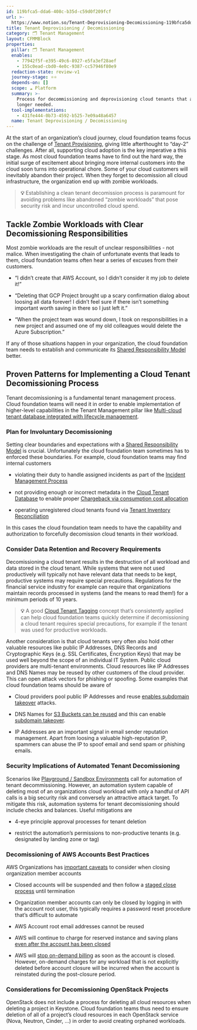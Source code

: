 ```yaml
---
id: 119bfca5-dda6-408c-b35d-c59d0f209fcf
url: >-
  https://www.notion.so/Tenant-Deprovisioning-Decomissioning-119bfca5dda6408cb35dc59d0f209fcf
title: Tenant Deprovisioning / Decomissioning
category: 🗂 Tenant Management
layout: CFMMBlock
properties:
  pillar: 🗂 Tenant Management
  enables:
    - 77942f5f-e395-49c6-8927-e5fa3ef28aef
    - 155c0ead-cbd0-4e0c-9387-cc57946f80e9
  redaction-state: review-v1
  journey-stage: ⭐️⭐️
  depends-on: []
  scope: ☁️ Platform
  summary: >-
    Process for decommissioning and deprovisioning cloud tenants that are no
    longer needed.
  tool-implementations:
    - 431fe444-0b73-4592-b525-7e09a48a6457
  name: Tenant Deprovisioning / Decomissioning
---
```


At the start of an organization’s cloud journey, cloud foundation teams focus on the challenge of [Tenant Provisioning](/maturity-model/tenant-management/tenant-provisioning.md), giving little afterthought to “day-2” challenges. After all, supporting cloud adoption is the key imperative a this stage. As most cloud foundation teams have to find out the hard way, the initial surge of excitement about bringing more internal customers into the cloud soon turns into operational chore. Some of your cloud customers will inevitably abandon their project. When they forget to decomission all cloud infrastructure, the organization end up with zombie workloads.

> **💡** Establishing a clean tenant decomission process is paramount for avoiding problems like abandoned “zombie workloads” that pose security risk and incur uncontrolled cloud spend. 

## Tackle Zombie Workloads with Clear Decomissioning Responsibilities

Most zombie workloads are the result of unclear responsibilities - not malice. When investigating the chain of unfortunate events that leads to them, cloud foundation teams often hear a series of excuses from their customers.

- “I didn’t create that AWS Account, so I didn’t consider it my job to delete it!”

- “Deleting that GCP Project brought up a scary confirmation dialog about loosing all data forever! I didn’t feel sure if there isn’t something important worth saving in there so I just left it.”

- “When the project team was wound down, I took on responsibilities in a new project and assumed one of my old colleagues would delete the Azure Subscription.”

If any of those situations happen in your organization, the cloud foundation team needs to establish and communicate its [Shared Responsibility Model](/maturity-model/security-and-compliance/shared-responsibility-model.md) better. 

## Proven Patterns for Implementing a Cloud Tenant Decomissioning Process

Tenant decomissioning is a fundamental tenant management process. Cloud foundation teams will need it in order to enable implementation of higher-level capabilities in the Tenant Management pillar like [Multi-cloud tenant database integrated with lifecycle management](/maturity-model/tenant-management/multi-cloud-tenant-database-integrated-with-lifecycle-management.md).

### Plan for Involuntary Decomissioning

Setting clear boundaries and expectations with a [Shared Responsibility Model](/maturity-model/security-and-compliance/shared-responsibility-model.md) is crucial. Unfortunately the cloud foundation team sometimes has to enforced these boundaries. For example, cloud foundation teams may find internal customers

- violating their duty to handle assigned incidents as part of the [Incident Management Process](/maturity-model/security-and-compliance/incident-management-process.md)

- not providing enough or incorrect metadata in the [Cloud Tenant Database](/maturity-model/tenant-management/cloud-tenant-database.md) to enable proper [Chargeback via consumption cost allocation](/maturity-model/cost-management/chargeback-via-consumption-cost-allocation.md)

- operating unregistered cloud tenants found via [Tenant Inventory Reconciliation](/maturity-model/tenant-management/tenant-inventory-reconciliation.md)

In this cases the cloud foundation team needs to have the capability and authorization to forcefully decomission cloud tenants in their workload.

### Consider Data Retention and Recovery Requirements

Decomissioning a cloud tenant results in the destruction of all workload and data stored in the cloud tenant. While systems that were not used productively will typically not have relevant data that needs to be kept, productive systems may require special precautions. Regulations for the financial service industry for example can require that organizations maintain records processed in  systems (and the means to read them!) for a minimum periods of 10 years. 

> **💡** A good [Cloud Tenant Tagging](/maturity-model/security-and-compliance/cloud-tenant-tagging.md) concept that’s consistently applied can help cloud foundation teams quickly determine if decomissioning a cloud tenant requires special precautions, for example if the tenant was used for productive workloads.

Another consideration is that cloud tenants very often also hold other valuable resources like public IP Addresses, DNS Records and Cryptographic Keys (e.g. SSL Certificates, Encryption Keys) that may be used well beyond the scope of an individual IT System. Public cloud providers are multi-tenant environments. Cloud resources like IP Addresses and DNS Names may be reused by other customers of the cloud provider. This can open attack vectors for phishing or spoofing. Some examples that cloud foundation teams should be aware of

- Cloud providers pool public IP Addresses and reuse [enables subdomain takeover](https://owasp.org/www-project-web-security-testing-guide/latest/4-Web_Application_Security_Testing/02-Configuration_and_Deployment_Management_Testing/10-Test_for_Subdomain_Takeover) attacks.

- DNS Names for [S3 Buckets can be reused](https://docs.aws.amazon.com/AmazonS3/latest/userguide/BucketRestrictions.html) and this can enable [subdomain takeover](https://towardsaws.com/subdomain-takeover-aws-s3-bucket-4699815d1b62).

- IP Addresses are an important signal in email sender reputation management. Apart from loosing a valuable high-reputation IP, spammers can abuse the IP to spoof email and send spam or phishing emails.

### Security Implications of Automated Tenant Decomissioning

Scenarios like [Playground / Sandbox Environments](/maturity-model/tenant-management/playground-sandbox-environments.md) call for automation of tenant decommissioning. However, an automation system capable of deleting most of an organizations cloud workload with only a handful of API calls is a big security risk and conversely an attractive attack target. To mitigate this risk, automation systems for tenant decomissioning should include checks and balances. Useful mitigations are

- 4-eye principle approval processes for tenant deletion

- restrict the automation’s permissions to non-productive tenants (e.g. designated by landing zone or tag)

### Decomissioning of AWS Accounts Best Practices

AWS Organizations has [important caveats](https://docs.aws.amazon.com/organizations/latest/userguide/orgs_manage_accounts_close.html) to consider when closing organization member accounts

- Closed accounts will be suspended and then follow a [staged close process](https://aws.amazon.com/premiumsupport/knowledge-center/reactivate-suspended-account/) until termination

- Organization member accounts can only be closed by logging in with the account root user, this typically requires a password reset procedure that’s difficult to automate

- AWS Account root email addresses cannot be reused 

- AWS will continue to charge for reserved instance and saving plans [even after the account has been closed](https://aws.amazon.com/premiumsupport/knowledge-center/closed-account-bill/)

- AWS will [stop on-demand billing](https://docs.aws.amazon.com/awsaccountbilling/latest/aboutv2/close-account.html#on-demand-closure)  as soon as the account is closed. However, on-demand charges for any workload that is not explicitly deleted before account closure will be incurred when the account is reinstated during the post-closure period. 

### Considerations for Decomissioning OpenStack Projects 

OpenStack does not include a process for deleting all cloud resources when deleting a project in Keystone. Cloud foundation teams thus need to ensure deletion of all of a project’s cloud resources in each OpenStack service (Nova, Neutron, Cinder, ...) in order to avoid creating orphaned workloads.



